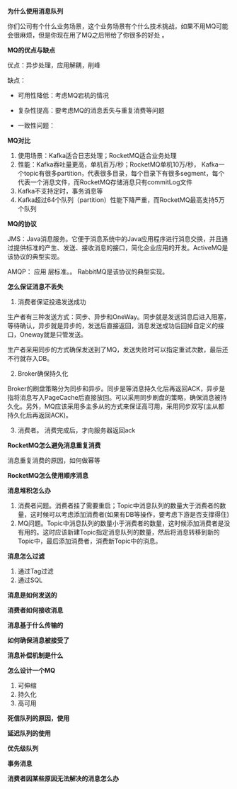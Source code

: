  **为什么使用消息队列**

 你们公司有个什么业务场景，这个业务场景有个什么技术挑战，如果不用MQ可能会很麻烦，但是你现在用了MQ之后带给了你很多的好处 。



**MQ的优点与缺点**

优点：异步处理，应用解耦，削峰

缺点：

* 可用性降低：考虑MQ宕机的情况

* 复杂性提高：要考虑MQ的消息丢失与重复消费等问题
* 一致性问题：



**MQ对比**

1. 使用场景：Kafka适合日志处理；RocketMQ适合业务处理
2. 性能：Kafka吞吐量更高，单机百万/秒；RocketMQ单机10万/秒， Kafka一个topic有很多partition，代表很多目录，每个目录下有很多segment，每个代表一个消息文件，而RocketMQ存储消息只有commitLog文件 
3.  Kafka不支持定时，事务消息等
4.  Kafka超过64个队列（partition）性能下降严重，而RocketMQ最高支持5万个队列   



**MQ的协议**

JMS：Java消息服务。它便于消息系统中的Java应用程序进行消息交换，并且通过提供标准的产生、发送、接收消息的接口，简化企业应用的开发。ActiveMQ是该协议的典型实现。

 AMQP： 应用 层标准。。 RabbitMQ是该协议的典型实现。



**怎么保证消息不丢失**

1. 消费者保证投递发送成功

生产者有三种发送方式：同步、异步和OneWay。同步就是发送消息后进入阻塞，等待确认，异步就是异步的，发送后直接返回，消息发送成功后回掉自定义的接口，Oneway就是只管发送。

生产者采用同步的方式确保发送到了MQ，发送失败时可以指定重试次数，最后还不行就存入DB。

2. Broker确保持久化

Broker的刷盘策略分为同步和异步。同步是等消息持久化后再返回ACK，异步是指将消息写入PageCache后直接放回。可以采用同步刷盘的策略，确保消息被持久化。另外，MQ应该采用多主多从的方式来保证高可用，采用同步双写(主从都持久化后再返回ACK)。

3. 消费者。 消费完成后，才向服务器返回ack 



**RocketMQ怎么避免消息重复消费**

消息重复消费的原因，如何做幂等



**RocketMQ怎么使用顺序消息**



**消息堆积怎么办**

1. 消费者问题。消费者挂了需要重启；Topic中消息队列的数量大于消费者的数量，这时候可以考虑添加消费者(如果有DB等操作，要考虑下游是否支撑得住)
2. MQ问题。Topic中消息队列的数量小于消费者的数量，这时候添加消费者是没有用的。这时应该新建Topic指定消息队列的数量，然后将消息转移到新的Topic中，最后添加消费者，消费新Topic中的消息。



**消息怎么过滤**

1. 通过Tag过滤
2. 通过SQL



**消息是如何发送的**



**消费者如何接收消息**







**消息基于什么传输的**



**如何确保消息被接受了**



**消息补偿机制是什么**



**怎么设计一个MQ**

1. 可伸缩
2. 持久化
3. 高可用



**死信队列的原因，使用**



**延迟队列的使用**



**优先级队列**



**事务消息**



**消费者因某些原因无法解决的消息怎么办**